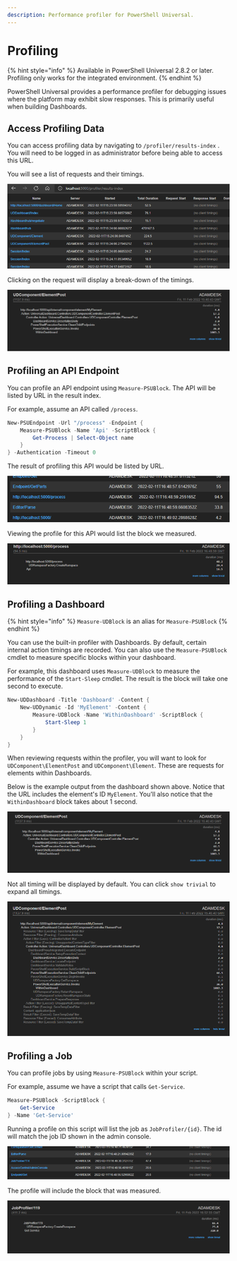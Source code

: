 ```yaml
---
description: Performance profiler for PowerShell Universal.
---
```


# Profiling

{% hint style="info" %}
Available in PowerShell Universal 2.8.2 or later. Profiling only works for the integrated environment.
{% endhint %}

PowerShell Universal provides a performance profiler for debugging issues where the platform may exhibit slow responses. This is primarily useful when building Dashboards.&#x20;

## Access Profiling Data

You can access profiling data by navigating to `/profiler/results-index` . You will need to be logged in as administrator before being able to access this URL.&#x20;

You will see a list of requests and their timings.&#x20;

![Result Index](<../.gitbook/assets/image (319) (1).png>)

Clicking on the request will display a break-down of the timings.&#x20;

![Timings](<../.gitbook/assets/image (309) (1).png>)

## Profiling an API Endpoint

You can profile an API endpoint using `Measure-PSUBlock`. The API will be listed by URL in the result index.&#x20;

For example, assume an API called `/process`.&#x20;

```powershell
New-PSUEndpoint -Url "/process" -Endpoint {
    Measure-PSUBlock -Name 'Api' -ScriptBlock {
        Get-Process | Select-Object name
    }
} -Authentication -Timeout 0 
```

The result of profiling this API would be listed by URL.

![](<../.gitbook/assets/image (309).png>)

Viewing the profile for this API would list the block we measured.&#x20;

![](<../.gitbook/assets/image (319).png>)

## Profiling a Dashboard

{% hint style="info" %}
`Measure-UDBlock` is an alias for `Measure-PSUBlock`
{% endhint %}

You can use the built-in profiler with Dashboards. By default, certain internal action timings are recorded. You can also use the `Measure-PSUBlock` cmdlet to measure specific blocks within your dashboard.&#x20;

For example, this dashboard uses `Measure-UDBlock` to measure the performance of the `Start-Sleep` cmdlet. The result is the block will take one second to execute.&#x20;

```powershell
New-UDDashboard -Title 'Dashboard' -Content {
    New-UDDynamic -Id 'MyElement' -Content {
        Measure-UDBlock -Name 'WithinDashboard' -ScriptBlock {
            Start-Sleep 1
        }
    }
}
```

When reviewing requests within the profiler, you will want to look for `UDComponent\ElementPost` and `UDComponent\Element`. These are requests for elements within Dashboards.&#x20;

Below is the example output from the dashboard shown above. Notice that the URL includes the element's ID `MyElement`. You'll also notice that the `WithinDashboard` block takes about 1 second.&#x20;

![Dashboard Timing](<../.gitbook/assets/image (300).png>)

Not all timing will be displayed by default. You can click `show trivial` to expand all timings.&#x20;

![All Timings](<../.gitbook/assets/image (308) (1).png>)

## Profiling a Job

You can profile jobs by using `Measure-PSUBlock` within your script.&#x20;

For example, assume we have a script that calls `Get-Service`.&#x20;

```powershell
Measure-PSUBlock -ScriptBlock {
    Get-Service
} -Name 'Get-Service'
```

Running a profile on this script will list the job as `JobProfiler/{id}`. The id will match the job ID shown in the admin console.&#x20;

![](<../.gitbook/assets/image (311).png>)

The profile will include the block that was measured.&#x20;

![](<../.gitbook/assets/image (306).png>)
